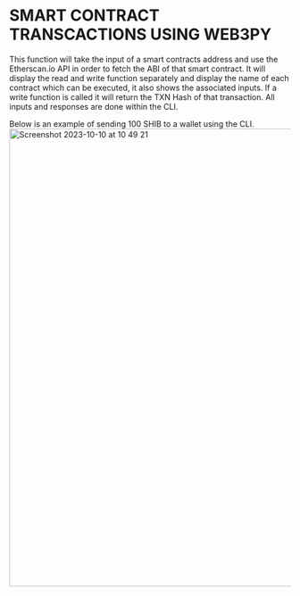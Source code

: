 # SMART CONTRACT TRANSCACTIONS USING WEB3PY
This function will take the input of a smart contracts address and use the Etherscan.io API in order to fetch the ABI of that smart contract. It will display the read and write function separately and display the name of each contract which can be executed, it also shows the associated inputs. If a write function is called it will return the TXN Hash of that transaction. All inputs and responses are done within the CLI.

Below is an example of sending 100 SHIB to a wallet using the CLI.
<img width="821" alt="Screenshot 2023-10-10 at 10 49 21" src="https://github.com/enzomarioaiello/smart-contract-txn-web3py/assets/114216237/985f092a-de23-405f-93c4-db7fd8aa9bb1">
